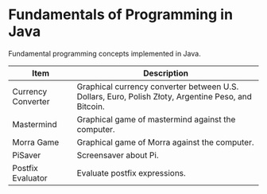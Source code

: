 Fundamentals of Programming in Java
===================================

Fundamental programming concepts implemented in Java.

<table>
<thead>
<tr>
<th>Item</th>
<th>Description</th>
</tr>
</thead>
<tbody>
<tr>
<td>Currency Converter</td>
<td>Graphical currency converter between U.S. Dollars, Euro, Polish Złoty, Argentine Peso, and Bitcoin.</td>
</tr>
<tr>
<td>Mastermind</td>
<td>Graphical game of mastermind against the computer.</td>
</tr>
</tr>
<tr>
<td>Morra Game</td>
<td>Graphical game of Morra against the computer.</td>
</tr>
<tr>
<td>PiSaver</td>
<td>Screensaver about Pi.</td>
</tr>
<tr>
<td>Postfix Evaluator</td>
<td>Evaluate postfix expressions.</td>
</tr>
</tbody>
</table>
